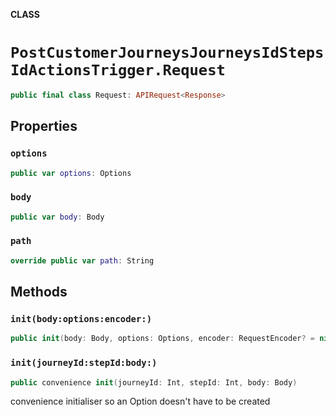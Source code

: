 **CLASS**

# `PostCustomerJourneysJourneysIdStepsIdActionsTrigger.Request`

```swift
public final class Request: APIRequest<Response>
```

## Properties
### `options`

```swift
public var options: Options
```

### `body`

```swift
public var body: Body
```

### `path`

```swift
override public var path: String
```

## Methods
### `init(body:options:encoder:)`

```swift
public init(body: Body, options: Options, encoder: RequestEncoder? = nil)
```

### `init(journeyId:stepId:body:)`

```swift
public convenience init(journeyId: Int, stepId: Int, body: Body)
```

convenience initialiser so an Option doesn't have to be created
